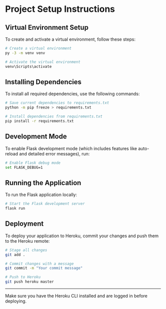 # Project Setup Instructions

## Virtual Environment Setup

To create and activate a virtual environment, follow these steps:

```bash
# Create a virtual environment
py -3 -m venv venv

# Activate the virtual environment
venv\Scripts\activate
```

## Installing Dependencies

To install all required dependencies, use the following commands:

```bash
# Save current dependencies to requirements.txt
python -m pip freeze > requirements.txt

# Install dependencies from requirements.txt
pip install -r requirements.txt
```

## Development Mode

To enable Flask development mode (which includes features like auto-reload and detailed error messages), run:

```bash
# Enable Flask debug mode
set FLASK_DEBUG=1
```

## Running the Application

To run the Flask application locally:

```bash
# Start the Flask development server
flask run
```

## Deployment

To deploy your application to Heroku, commit your changes and push them to the Heroku remote:

```bash
# Stage all changes
git add .

# Commit changes with a message
git commit -m "Your commit message"

# Push to Heroku
git push heroku master
```

---

Make sure you have the Heroku CLI installed and are logged in before deploying.